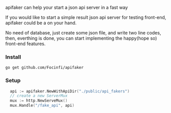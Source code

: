 apifaker can help your start a json api server in a fast way

If you would like to start a simple result json api server for testing front-end, apifaker could be a on your hand.

No need of database, just create some json file, and write two line codes, then, everthing is done, you can start implementing the happy(hope so) front-end features.

### Install
`go get github.com/Focinfi/apifaker`

### Setup

```go
  api := apifaker.NewWithApiDir("./public/api_fakers")
  // create a new ServerMux 
  mux := http.NewServeMux()
  mux.Handle("/fake_api", api)
```



